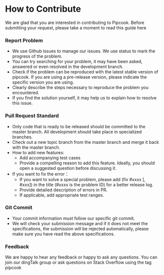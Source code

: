 # How to Contribute

We are glad that you are interested in contributing to Pipcook. Before submitting your request, please take a moment to read this guide here

<a name="FnEZv"></a>
### Report Problem

- We use Github issues to manage our issues. We use status to mark the progress of the problem.
- You can try searching for your problem, it may have been asked, answered or even resolved in the development branch.
- Check if the problem can be reproduced with the latest stable version of pipcook. If you are using a pre-release version, please indicate the specific version you are using.
- Clearly describe the steps necessary to reproduce the problem you encountered.
- If you find the solution yourself, it may help us to explain how to resolve this issue.

<a name="IJKkC"></a>
### Pull Request Standard

- Only code that is ready to be released should be committed to the master branch. All development should take place in specialized branches.
- Check out a new topic branch from the master branch and merge it back with the master branch.
- How to add new features:
  - Add accompanying test cases
  - Provide a compelling reason to add this feature. Ideally, you should open a suggested question before discussing it.
- If you want to fix the error：
  - If you want to solve a special problem, please add (fix #xxxx [, #xxx]) in the title (#xxxx is the problem ID) for a better release log.
  - Provide detailed description of errors in PR.
  - If applicable, add appropriate test ranges.

<a name="3jf3R"></a>
### Git Commit

- Your commit information must follow our specific git commit.
- We will check your submission message and if it does not meet the specifications, the submission will be rejected automatically, please make sure you have read the above specifications.

<a name="3fjcZ"></a>
### Feedback
We are happy to hear any feedback or happy to ask any questions. You can join our dingTalk group or ask questions on Stack Overflow using the tag pipcook
